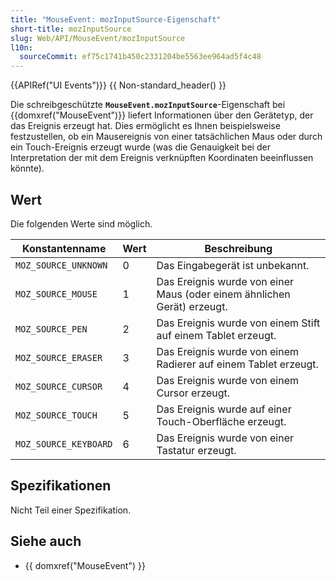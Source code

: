 ```yaml
---
title: "MouseEvent: mozInputSource-Eigenschaft"
short-title: mozInputSource
slug: Web/API/MouseEvent/mozInputSource
l10n:
  sourceCommit: ef75c1741b450c2331204be5563ee964ad5f4c48
---
```


{{APIRef("UI Events")}} {{ Non-standard_header() }}

Die schreibgeschützte **`MouseEvent.mozInputSource`**-Eigenschaft bei {{domxref("MouseEvent")}} liefert Informationen über den Gerätetyp, der das Ereignis erzeugt hat. Dies ermöglicht es Ihnen beispielsweise festzustellen, ob ein Mausereignis von einer tatsächlichen Maus oder durch ein Touch-Ereignis erzeugt wurde (was die Genauigkeit bei der Interpretation der mit dem Ereignis verknüpften Koordinaten beeinflussen könnte).

## Wert

Die folgenden Werte sind möglich.

| Konstantenname        | Wert | Beschreibung                                                |
| --------------------- | ---- | ------------------------------------------------------------ |
| `MOZ_SOURCE_UNKNOWN`  | 0    | Das Eingabegerät ist unbekannt.                              |
| `MOZ_SOURCE_MOUSE`    | 1    | Das Ereignis wurde von einer Maus (oder einem ähnlichen Gerät) erzeugt. |
| `MOZ_SOURCE_PEN`      | 2    | Das Ereignis wurde von einem Stift auf einem Tablet erzeugt. |
| `MOZ_SOURCE_ERASER`   | 3    | Das Ereignis wurde von einem Radierer auf einem Tablet erzeugt. |
| `MOZ_SOURCE_CURSOR`   | 4    | Das Ereignis wurde von einem Cursor erzeugt.                 |
| `MOZ_SOURCE_TOUCH`    | 5    | Das Ereignis wurde auf einer Touch-Oberfläche erzeugt.       |
| `MOZ_SOURCE_KEYBOARD` | 6    | Das Ereignis wurde von einer Tastatur erzeugt.               |

## Spezifikationen

Nicht Teil einer Spezifikation.

## Siehe auch

- {{ domxref("MouseEvent") }}
